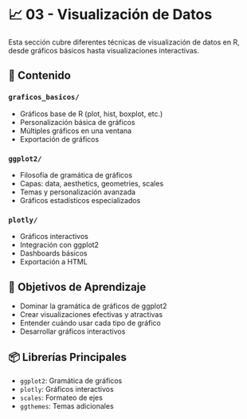 # 📈 03 - Visualización de Datos

Esta sección cubre diferentes técnicas de visualización de datos en R, desde gráficos básicos hasta visualizaciones interactivas.

## 📁 Contenido

### `graficos_basicos/`
- Gráficos base de R (plot, hist, boxplot, etc.)
- Personalización básica de gráficos
- Múltiples gráficos en una ventana
- Exportación de gráficos

### `ggplot2/`
- Filosofía de gramática de gráficos
- Capas: data, aesthetics, geometries, scales
- Temas y personalización avanzada
- Gráficos estadísticos especializados

### `plotly/`
- Gráficos interactivos
- Integración con ggplot2
- Dashboards básicos
- Exportación a HTML

## 🎯 Objetivos de Aprendizaje
- Dominar la gramática de gráficos de ggplot2
- Crear visualizaciones efectivas y atractivas
- Entender cuándo usar cada tipo de gráfico
- Desarrollar gráficos interactivos

## 📦 Librerías Principales
- `ggplot2`: Gramática de gráficos
- `plotly`: Gráficos interactivos
- `scales`: Formateo de ejes
- `ggthemes`: Temas adicionales
